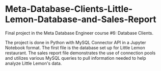 # Meta-Database-Clients-Little-Lemon-Database-and-Sales-Report

Final project in the Meta Database Engineer course #6: Database Clients. 

The project is done in Python with MySQL Connector API in a Jupyter Notebook format. The first file is the database set up for Little Lemon restaurant. The sales report file demonstrates the use of connection pools and utilizes various MySQL queries to pull information needed to help analyze Little Lemon's data.
